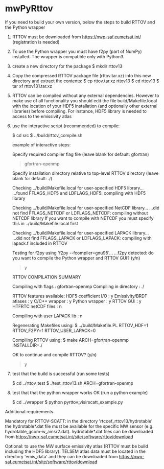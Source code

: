 # mwPyRttov
If you need to build your own version, below the steps to build RTTOV and the Python wrapper

1) RTTOV must be downloaded from https://nwp-saf.eumetsat.int/ (registration is needed)

2) To use the Python wrapper you must have f2py (part of NumPy) installed. The wrapper is compatible only with Python3. 

3) create a new directory for the package
   $ mkdir rttov13

4) Copy the compressed RTTOV package file (rttov.tar.xz) into this new directory and extract the contents:
   $ cp rttov.tar.xz rttov13
   $ cd rttov13
   $ tar xf rttov131.tar.xz

5) RTTOV can be compiled without any external dependencies. However to make use of all functionality you should edit the file 
   build/Makefile.local with the location of your HDF5 installation (and optionally other external libraries) before compiling.
   For instance, HDF5 library is needed to access to the emissivity atlas

6) use the interactive script (recommended) to compile:

   $ cd src
   $ ../build/rttov_compile.sh
   
	example of interactive steps:

	Specify required compiler flag file (leave blank for default: gfortran)
	> gfortran-openmp

	Specify installation directory relative to top-level RTTOV directory (leave blank for default: ./)
	>

	Checking ../build/Makefile.local for user-specified HDF5 library...
	...found FFLAGS_HDF5 and LDFLAGS_HDF5: compiling with HDF5 library

	Checking ../build/Makefile.local for user-specified NetCDF library...
	...did not find FFLAGS_NETCDF or LDFLAGS_NETCDF: compiling without NETCDF library
	If you want to compile with NETCDF you must specify this in ../build/Makefile.local first

	Checking ../build/Makefile.local for user-specified LAPACK library...
	...did not find FFLAGS_LAPACK or LDFLAGS_LAPACK: compiling with lapack.f included in RTTOV

	Testing for f2py using 'f2py --fcompiler=gnu95'...
	...f2py detected: do you want to compile the Python wrapper and RTTOV GUI? (y/n)
	> y

	RTTOV COMPILATION SUMMARY 
	
	Compiling with flags           : gfortran-openmp
	Compiling in directory         : ./

	RTTOV features available:
	HDF5 coefficient I/O           : y
	Emissivity/BRDF atlases        : y
	C/C++ wrapper                  : y
	Python wrapper                 : y
	RTTOV GUI                      : y
	HTFRTC netCDF files            : n

	Compiling with user LAPACK lib : n

	Regenerating Makefiles using:
	$ ../build/Makefile.PL RTTOV_HDF=1 RTTOV_F2PY=1 RTTOV_USER_LAPACK=0

	Compiling RTTOV using:
	$ make ARCH=gfortran-openmp INSTALLDIR=./ 

	OK to continue and compile RTTOV? (y/n)
	> y

7) test that the build is successful (run some tests)

   $ cd ../rttov_test
   $ ./test_rttov13.sh ARCH=gfortran-openmp

8) test that that the python wrapper works OK (run a python example)

   $ cd ../wrapper
   $ python pyrttov_visirscatt_example.py
   
Additional requirements

Mandatory for RTTOV-SCATT:
in the directory 'rtcoef_rttov13/hydrotable' the hydrotable*.dat file must be available for the specific MW sensor (e.g. hydrotable_gcom-w_amsr2.dat). 
hydrotable*.dat files can be downloaded from https://nwp-saf.eumetsat.int/site/software/rttov/download

Optional: to use the MW surface emissivity atlas (RTTOV must be build including the HDF5 library).
TELSEM atlas data must be located in the directory 'emis_data' and they can be downloaded from https://nwp-saf.eumetsat.int/site/software/rttov/download
